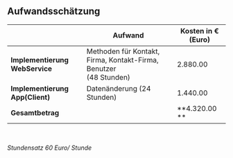 
## Aufwandsschätzung

|  | Aufwand | Kosten in € (Euro) |
| ------------- | ------------- | ------------- |
| **Implementierung WebService** | Methoden für Kontakt, Firma, Kontakt-Firma, Benutzer <br> (48 Stunden) | 2.880.00 |
| **Implementierung App(Client)** | Datenänderung (24 Stunden) | 1.440.00|
| **Gesamtbetrag** | | **4.320.00 ** |

<br>

*Stundensatz 60 Euro/ Stunde*



